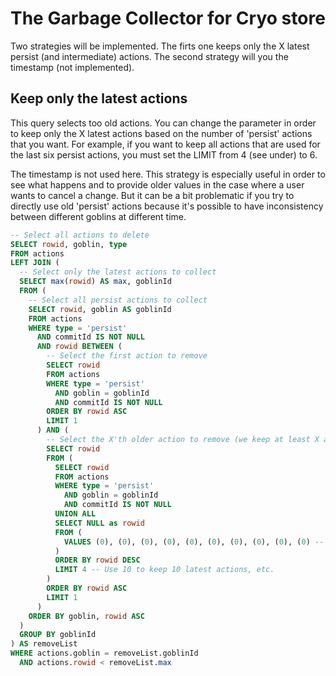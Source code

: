 # The Garbage Collector for Cryo store

Two strategies will be implemented. The firts one keeps only the X latest
persist (and intermediate) actions. The second strategy will you the timestamp
(not implemented).

## Keep only the latest actions

This query selects too old actions. You can change the parameter in order to
keep only the X latest actions based on the number of 'persist' actions that you
want. For example, if you want to keep all actions that are used for the last
six persist actions, you must set the LIMIT from 4 (see under) to 6.

The timestamp is not used here. This strategy is especially useful in order to
see what happens and to provide older values in the case where a user wants to
cancel a change. But it can be a bit problematic if you try to directly use old
'persist' actions because it's possible to have inconsistency between different
goblins at different time.

```sql
-- Select all actions to delete
SELECT rowid, goblin, type
FROM actions
LEFT JOIN (
  -- Select only the latest actions to collect
  SELECT max(rowid) AS max, goblinId
  FROM (
    -- Select all persist actions to collect
    SELECT rowid, goblin AS goblinId
    FROM actions
    WHERE type = 'persist'
      AND commitId IS NOT NULL
      AND rowid BETWEEN (
        -- Select the first action to remove
        SELECT rowid
        FROM actions
        WHERE type = 'persist'
          AND goblin = goblinId
          AND commitId IS NOT NULL
        ORDER BY rowid ASC
        LIMIT 1
      ) AND (
        -- Select the X'th older action to remove (we keep at least X actions)
        SELECT rowid
        FROM (
          SELECT rowid
          FROM actions
          WHERE type = 'persist'
            AND goblin = goblinId
            AND commitId IS NOT NULL
          UNION ALL
          SELECT NULL as rowid
          FROM (
            VALUES (0), (0), (0), (0), (0), (0), (0), (0), (0), (0) -- LIMIT X to 10 (max)
          )
          ORDER BY rowid DESC
          LIMIT 4 -- Use 10 to keep 10 latest actions, etc.
        )
        ORDER BY rowid ASC
        LIMIT 1
      )
    ORDER BY goblin, rowid ASC
  )
  GROUP BY goblinId
) AS removeList
WHERE actions.goblin = removeList.goblinId
  AND actions.rowid < removeList.max
```
